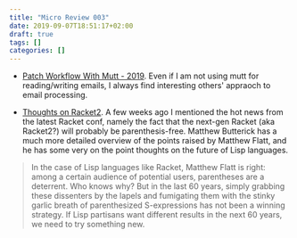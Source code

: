 ```yaml
---
title: "Micro Review 003"
date: 2019-09-07T18:51:17+02:00
draft: true
tags: []
categories: []
---
```


<!--more-->

- [Patch Workflow With Mutt - 2019](http://kroah.com/log/blog/2019/08/14/patch-workflow-with-mutt-2019/). Even if I am not using mutt for reading/writing emails, I always find interesting others' appraoch to email processing.

- [Thoughts on Racket2](https://beautifulracket.com/appendix/thoughts-on-racket2.html). A few weeks ago I mentioned the hot news from the latest Racket conf, namely the fact that the next-gen Racket (aka Racket2?) will probably be parenthesis-free. Matthew Butterick has a much more detailed overview of the points raised by Matthew Flatt, and he has some very on the point thoughts on the future of Lisp languages.

> In the case of Lisp languages like Racket, Matthew Flatt is right: among a certain audience of potential users, parentheses are a deterrent. Who knows why? But in the last 60 years, simply grabbing these dissenters by the lapels and fumigating them with the stinky garlic breath of parenthesized S-expressions has not been a winning strategy. If Lisp partisans want different results in the next 60 years, we need to try something new.
